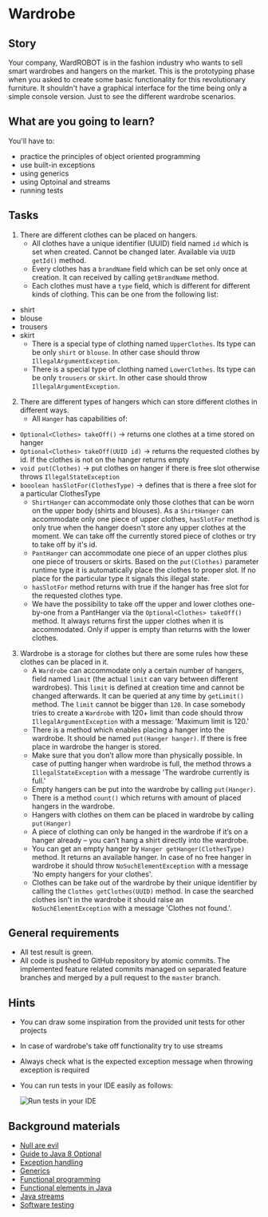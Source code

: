 # Wardrobe

## Story

Your company, WardROBOT is in the fashion industry who wants to sell smart wardrobes and hangers on the market.
This is the prototyping phase when you asked to create some basic functionality for
this revolutionary furniture. It shouldn't have a graphical interface for the time being
only a simple console version. Just to see the different wardrobe scenarios.

## What are you going to learn?

You'll have to:

- practice the principles of object oriented programming
- use built-in exceptions
- using generics
- using Optoinal and streams
- running tests

## Tasks

1. There are different clothes can be placed on hangers.
    - All clothes have a unique identifier (UUID) field named `id` which is set when created. Cannot be changed later. Available via `UUID getId()` method.
    - Every clothes has a `brandName` field which can be set only once at creation. It can received by calling `getBrandName` method.
    - Each clothes must have a `type` field, which is different for different kinds of clothing.
This can be one from the following list:
- shirt
- blouse
- trousers
- skirt
    - There is a special type of clothing named `UpperClothes`. Its type can be only `shirt` or `blouse`. In other case should throw `IllegalArgumentException`.
    - There is a special type of clothing named `LowerClothes`. Its type can be only `trousers` or `skirt`. In other case should throw `IllegalArgumentException`.

2. There are different types of hangers which can store different clothes in different ways.
    - All `Hanger` has capabilities of:
- `Optional<Clothes> takeOff()` -> returns one clothes at a time stored on hanger
- `Optional<Clothes> takeOff(UUID id)` -> returns the requested clothes by id. If the clothes is not on the hanger returns empty
- `void put(Clothes)` -> put clothes on hanger if there is free slot otherwise throws `IllegalStateException`
- `booolean hasSlotFor(ClothesType)` -> defines that is there a free slot for a particular ClothesType
    - `ShirtHanger` can accommodate only those clothes that can be worn on the upper body (shirts and blouses). As a `ShirtHanger` can accommodate only one piece of upper clothes, `hasSlotFor` method is only true when the hanger doesn't store any upper clothes at the moment. We can take off the currently stored piece of clothes or try to take off by it's id.
    - `PantHanger` can accommodate one piece of an upper clothes plus one piece of trousers or skirts. Based on the `put(Clothes)` parameter runtime type it is automatically place the clothes to proper slot. If no place for the particular type it signals this illegal state.
    - `hasSlotFor` method returns with true if the hanger has free slot for the requested clothes type. 
    - We have the possibility to take off the upper and lower clothes one-by-one from a PantHanger via the `Optional<Clothes> takeOff()` method. It always returns first the upper clothes when it is accommodated. Only if upper is empty than returns with the lower clothes.

3. Wardrobe is a storage for clothes but there are some rules how these clothes can be placed in it. 
    - A `Wardrobe` can accommodate only a certain number of hangers, field named `limit` (the actual `limit` can vary between different wardrobes). This `limit` is defined at creation time and cannot be changed afterwards. It can be queried at any time by `getLimit()` method. The `limit` cannot be bigger than `120`. In case somebody tries to create a `Wardrobe` with 120+ limit than code should throw `IllegalArgumentException` with a message: 'Maximum limit is 120.' 
    - There is a method which enables placing a hanger into the wardrobe. It should be named `put(Hanger hanger)`. If there is free place in wardrobe the hanger is stored.
    - Make sure that you don’t allow more than physically possible. In case of putting hanger when wardrobe is full, the method throws a `IllegalStateException` with a message 'The wardrobe currently is full.'
    - Empty hangers can be put into the wardrobe by calling `put(Hanger)`.
    - There is a method `count()` which returns with amount of placed hangers in the wardrobe.
    - Hangers with clothes on them can be placed in wardrobe by calling `put(Hanger)`
    - A piece of clothing can only be hanged in the wardrobe if it’s on a hanger already – you can’t hang a shirt directly into the wardrobe.
    - You can get an empty hanger by `Hanger getHanger(ClothesType)` method. It returns an available hanger. In case of no free hanger in wardrobe it should throw `NoSuchElementException` with a message 'No empty hangers for your clothes'.
    - Clothes can be take out of the wardrobe by their unique identifier by calling the `Clothes getClothes(UUID)` method. In case the searched clothes isn't in the wardrobe it should raise an `NoSuchElementException` with a message 'Clothes not found.'.

## General requirements

- All test result is green.
- All code is pushed to GitHub repository by atomic commits. The implemented feature related commits managed on separated feature branches and merged by a pull request to the `master` branch.

## Hints

- You can draw some inspiration from the provided unit tests for other projects
- In case of wardrobe's take off functionality try to use streams
- Always check what is the expected exception message when throwing exception is required
- You can run tests in your IDE easily as follows:

    ![Run tests in your IDE](https://learn.code.cool/media/java/run-tests.gif)

## Background materials

- <i class="far fa-exclamation"></i> [Null are evil](https://learn.code.cool/full-stack/#/../pages/java/java-nulls-are-evil)
- <i class="far fa-exclamation"></i> [Guide to Java 8 Optional](https://www.baeldung.com/java-optional)
- <i class="far fa-exclamation"></i> [Exception handling](https://learn.code.cool/full-stack/#/../pages/java/exception-handling)
- <i class="far fa-exclamation"></i> [Generics](https://learn.code.cool/full-stack/#/../pages/java/generics-and-the-diamond-operator)
- <i class="far fa-candy-cane"></i> [Functional programming](https://learn.code.cool/full-stack/#/../pages/general/functional-programming)
- <i class="far fa-candy-cane"></i> [Functional elements in Java](https://learn.code.cool/full-stack/#/../pages/java/functional-elements-in-java)
- <i class="far fa-candy-cane"></i> [Java streams](https://www.baeldung.com/java-streams)
- <i class="far fa-open_book"></i> [Software testing](https://learn.code.cool/full-stack/#/../pages/general/software-testing)
